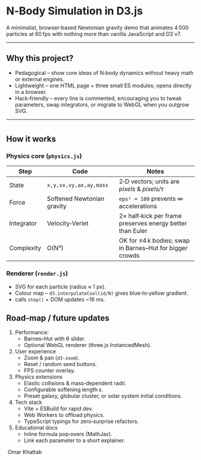 # N‑Body Simulation in D3.js

A minimalist, browser‑based Newtonian gravity demo that animates 4 000 particles at 60 fps with nothing more than vanilla JavaScript and D3 v7.

---

## Why this project?

- Pedagogical – show core ideas of N‑body dynamics without heavy math or external engines.
- Lightweight – one HTML page + three small ES modules; opens directly in a browser.
- Hack‑friendly – every line is commented, encouraging you to tweak parameters, swap integrators, or migrate to WebGL when you outgrow SVG.

---


#
## How it works

### Physics core (`physics.js`)

| Step           | Code                       | Notes                                                     |
| -------------- | -------------------------- | --------------------------------------------------------- |
| State     | `x,y,vx,vy,ax,ay,mass`     | 2‑D vectors; units are *pixels* & *pixels/τ*              |
| Force     | Softened Newtonian gravity | `eps² = 100` prevents ∞ accelerations                     |
| Integrator | Velocity‑Verlet            | 2× half‑kick per frame preserves energy better than Euler |
| Complexity | O(N²)                      | OK for ≤4 k bodies; swap in Barnes–Hut for bigger crowds  |

### Renderer (`render.js`)

- SVG  for each particle (radius ≈ 1 px).
- Colour map – `d3.interpolateCool(id/N)` gives blue‑to‑yellow gradient.
- calls `step()` + DOM updates \~16 ms.




## Road‑map / future updates

1. Performance:
   - Barnes–Hut with θ slider.
   - Optional WebGL renderer (three.js InstancedMesh).
2. User experience
   - Zoom & pan (`d3-zoom`).
   - Reset / random seed buttons.
   - FPS counter overlay.
3. Physics extensions
   - Elastic collisions & mass‑dependent radii.
   - Configurable softening length ε.
   - Preset galaxy, globular cluster, or solar system initial conditions.
4. Tech stack
   - Vite + ESBuild for rapid dev.
   - Web Workers to offload physics.
   - TypeScript typings for zero‑surprise refactors.
5. Educational docs
   - Inline formula pop‑overs (MathJax).
   - Link each parameter to a short explainer.

 Omar Khattab


